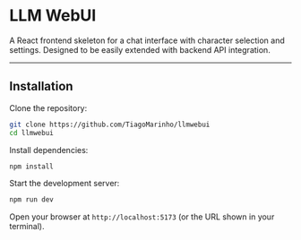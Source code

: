 # LLM WebUI

A React frontend skeleton for a chat interface with character selection and settings. Designed to be easily extended with backend API integration.

---

## **Installation**

Clone the repository:

```bash
git clone https://github.com/TiagoMarinho/llmwebui
cd llmwebui
```

Install dependencies:

```bash
npm install
```

Start the development server:

```bash
npm run dev
```

Open your browser at `http://localhost:5173` (or the URL shown in your terminal).